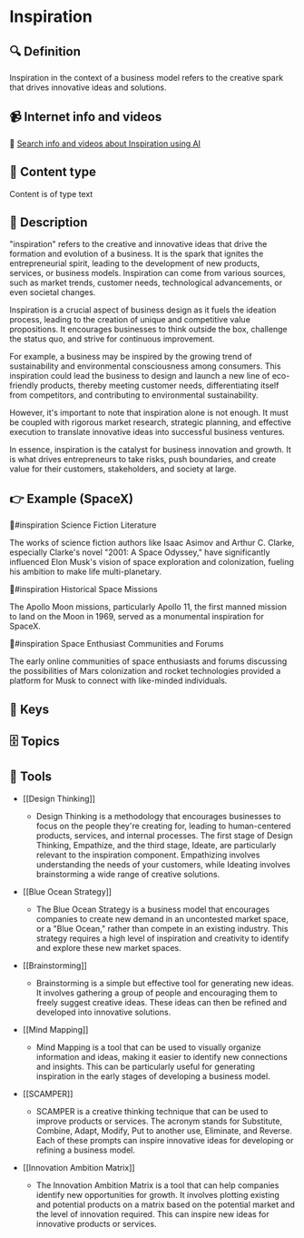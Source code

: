 
# Inspiration


## 🔍 Definition
Inspiration in the context of a business model refers to the creative spark that drives innovative ideas and solutions.


## 📹 Internet info and videos
🤖 [Search info and videos about Inspiration using AI](https://www.perplexity.ai/search?q=videos+about+Inspiration:+
)

## 📰 Content type 
Content is of type text

## 📖 Description
"inspiration" refers to the creative and innovative ideas that drive the formation and evolution of a business. It is the spark that ignites the entrepreneurial spirit, leading to the development of new products, services, or business models. Inspiration can come from various sources, such as market trends, customer needs, technological advancements, or even societal changes.

Inspiration is a crucial aspect of business design as it fuels the ideation process, leading to the creation of unique and competitive value propositions. It encourages businesses to think outside the box, challenge the status quo, and strive for continuous improvement. 

For example, a business may be inspired by the growing trend of sustainability and environmental consciousness among consumers. This inspiration could lead the business to design and launch a new line of eco-friendly products, thereby meeting customer needs, differentiating itself from competitors, and contributing to environmental sustainability.

However, it's important to note that inspiration alone is not enough. It must be coupled with rigorous market research, strategic planning, and effective execution to translate innovative ideas into successful business ventures. 

In essence, inspiration is the catalyst for business innovation and growth. It is what drives entrepreneurs to take risks, push boundaries, and create value for their customers, stakeholders, and society at large.

## 👉 Example (SpaceX)

🦋#inspiration Science Fiction Literature

The works of science fiction authors like Isaac Asimov and Arthur C. Clarke, especially Clarke's novel "2001: A Space Odyssey," have significantly influenced Elon Musk's vision of space exploration and colonization, fueling his ambition to make life multi-planetary.

🦋#inspiration Historical Space Missions

The Apollo Moon missions, particularly Apollo 11, the first manned mission to land on the Moon in 1969, served as a monumental inspiration for SpaceX.

🦋#inspiration Space Enthusiast Communities and Forums

The early online communities of space enthusiasts and forums discussing the possibilities of Mars colonization and rocket technologies provided a platform for Musk to connect with like-minded individuals.

## 🔑 Keys



## 🗄️ Topics


## 🧰 Tools
- [[Design Thinking]]
  - Design Thinking is a methodology that encourages businesses to focus on the people they're creating for, leading to human-centered products, services, and internal processes. The first stage of Design Thinking, Empathize, and the third stage, Ideate, are particularly relevant to the inspiration component. Empathizing involves understanding the needs of your customers, while Ideating involves brainstorming a wide range of creative solutions.

- [[Blue Ocean Strategy]]
  - The Blue Ocean Strategy is a business model that encourages companies to create new demand in an uncontested market space, or a "Blue Ocean," rather than compete in an existing industry. This strategy requires a high level of inspiration and creativity to identify and explore these new market spaces.

- [[Brainstorming]]
  - Brainstorming is a simple but effective tool for generating new ideas. It involves gathering a group of people and encouraging them to freely suggest creative ideas. These ideas can then be refined and developed into innovative solutions.

- [[Mind Mapping]]
  - Mind Mapping is a tool that can be used to visually organize information and ideas, making it easier to identify new connections and insights. This can be particularly useful for generating inspiration in the early stages of developing a business model.

- [[SCAMPER]]
  - SCAMPER is a creative thinking technique that can be used to improve products or services. The acronym stands for Substitute, Combine, Adapt, Modify, Put to another use, Eliminate, and Reverse. Each of these prompts can inspire innovative ideas for developing or refining a business model.

- [[Innovation Ambition Matrix]]
  - The Innovation Ambition Matrix is a tool that can help companies identify new opportunities for growth. It involves plotting existing and potential products on a matrix based on the potential market and the level of innovation required. This can inspire new ideas for innovative products or services.
